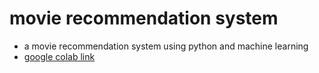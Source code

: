 # movie recommendation system
- a movie recommendation system using python and machine learning 
- [google colab link](https://colab.research.google.com/drive/1UjO0vaaVwZbhz3Ehh_NpMJ7NjfTMx6O6?usp=sharing)
